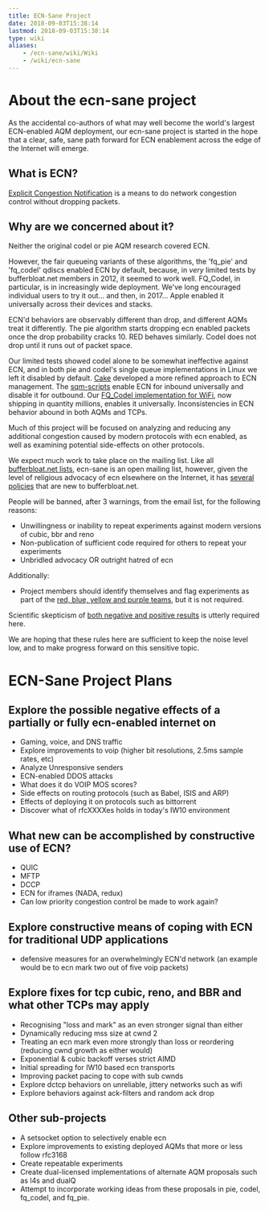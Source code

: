 ```yaml
---
title: ECN-Sane Project
date: 2018-09-03T15:38:14
lastmod: 2018-09-03T15:38:14
type: wiki
aliases:
    - /ecn-sane/wiki/Wiki
    - /wiki/ecn-sane
---
```


# About the ecn-sane project

As the accidental co-authors of what may well become the world's largest ECN-enabled AQM deployment, our ecn-sane project is started in the hope that a clear, safe, sane path forward for ECN enablement across the edge of the Internet will emerge. 

## What is ECN?

[Explicit Congestion Notification](https://en.wikipedia.org/wiki/Explicit_Congestion_Notification) is a means to do network congestion control
without dropping packets. 

## Why are we concerned about it?

Neither the original codel or pie AQM research covered ECN.

However, the fair queueing variants of these algorithms, the 'fq_pie' and 'fq_codel' qdiscs enabled ECN by default, because, in
*very* limited tests by bufferbloat.net members in 2012, it seemed to work well. 
FQ_Codel, in particular, is in increasingly wide deployment. We've long encouraged individual users to try it out... and then, in 2017... Apple enabled it universally across their devices and stacks.

ECN'd behaviors are observably different than drop, and different
AQMs treat it differently.  The pie algorithm starts dropping ecn enabled packets once the drop probability cracks 10. RED behaves similarly. Codel does not drop until it runs out of packet space. 

Our limited tests showed codel alone to be somewhat ineffective
against ECN, and in both pie and codel's single queue implementations
in Linux we left it disabled by default.  [Cake](/codel/wiki/Cake)
developed a more refined approach to ECN
management. The [sqm-scripts](https://github.com/tohojo/sqm-scripts)
enable ECN for inbound universally and disable it for outbound. Our
[FQ_Codel implementation for WiFi](https://www.usenix.org/system/files/conference/atc17/atc17-hoiland-jorgensen.pdf), now shipping in quantity millions, enables it
universally. Inconsistencies in ECN behavior abound in both AQMs and
TCPs.

Much of this project will be focused on analyzing and reducing any
additional congestion caused by modern protocols with ecn enabled, as
well as examining potential side-effects on other protocols.

We expect much work to take place on the mailing list. Like all
[bufferbloat.net lists](https://lists.bufferbloat.net), ecn-sane is an open mailing list, however,
given the level of religious advocacy of ecn elsewhere on the Internet,
it has [several policies](rules) that are new to bufferbloat.net.

People will be banned, after 3 warnings, from the email list, for the following reasons:

* Unwillingness or inability to repeat experiments against modern versions of cubic, bbr and reno
* Non-publication of sufficient code required for others to repeat your experiments
* Unbridled advocacy OR outright hatred of ecn

Additionally:

* Project members should identify themselves and flag experiments as part of the [red, blue, yellow and purple teams](rules), but it is not required. 

Scientific skepticism of [both negative and positive results](https://conferences.sigcomm.org/sigcomm/2014/doc/slides/137.pdf) is utterly required here.

We are hoping that these rules here are sufficient to keep the noise level 
low, and to make progress forward on this sensitive topic.

# ECN-Sane Project Plans

## Explore the possible negative effects of a partially or fully ecn-enabled internet on

* Gaming, voice, and DNS traffic
* Explore improvements to voip (higher bit resolutions, 2.5ms sample rates, etc)
* Analyze Unresponsive senders
* ECN-enabled DDOS attacks
* What does it do VOIP MOS scores?
* Side effects on routing protocols (such as Babel, ISIS and ARP)
* Effects of deploying it on protocols such as bittorrent
* Discover what of rfcXXXXes holds in today's IW10 environment

## What new can be accomplished by constructive use of ECN?

* QUIC
* MFTP
* DCCP
* ECN for iframes (NADA, redux)
* Can low priority congestion control be made to work again?

## Explore constructive means of coping with ECN for traditional UDP applications

* defensive measures for an overwhelmingly ECN'd network
(an example would be to ecn mark two out of five voip packets)

## Explore fixes for tcp cubic, reno, and BBR and what other TCPs may apply
 
* Recognising "loss and mark" as an even stronger signal than either
* Dynamically reducing mss size at cwnd 2
* Treating an ecn mark even more strongly than loss or reordering (reducing cwnd growth as either would)
* Exponential & cubic backoff verses strict AIMD
* Initial spreading for IW10 based ecn transports
* Improving packet pacing to cope with sub cwnds
* Explore dctcp behaviors on unreliable, jittery networks such as wifi
* Explore behaviors against ack-filters and random ack drop

## Other sub-projects

* A setsocket option to selectively enable ecn
* Explore improvements to existing deployed AQMs that more or less follow rfc3168
* Create repeatable experiments
* Create dual-licensed implementations of alternate AQM proposals such as l4s and dualQ
* Attempt to incorporate working ideas from these proposals in pie, codel, fq_codel, and fq_pie.

